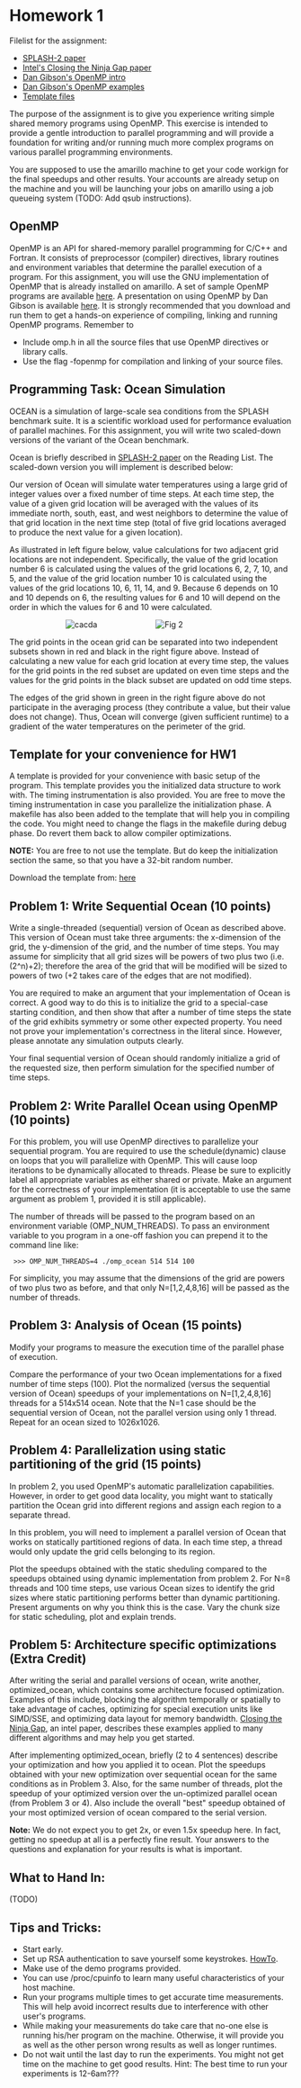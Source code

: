 # Homework 1

Filelist for the assignment:

  - [SPLASH-2 paper](https://dl.acm.org/citation.cfm?id=223990)
  - [Intel's Closing the Ninja Gap paper](https://www.intel.com/content/dam/www/public/us/en/documents/technology-briefs/intel-labs-closing-ninja-gap-paper.pdf)
  - [Dan Gibson's OpenMP intro](http://pages.cs.wisc.edu/~gibson/filelib/openmp.ppt)
  - [Dan Gibson's OpenMP examples](http://pages.cs.wisc.edu/~david/courses/cs758/Fall2016//handouts/homeworks/ompdemo.tar.gz)
  - [Template files](/template)


The purpose of the assignment is to give you experience writing simple shared memory programs using OpenMP.
This exercise is intended to provide a gentle introduction to parallel programming and will provide a foundation for writing and/or running much more complex programs on various parallel programming environments.

You are supposed to use the amarillo machine to get your code workign for the final speedups and other results.
Your accounts are already setup on the machine and you will be launching your jobs on amarillo using a job queueing system (TODO: Add qsub instructions).

## OpenMP

OpenMP is an API for shared-memory parallel programming for C/C++ and Fortran.
It consists of preprocessor (compiler) directives, library routines and environment variables that determine the parallel execution of a program.
For this assignment, you will use the GNU implementation of OpenMP that is already installed on amarillo.
A set of sample OpenMP programs are available [here](http://pages.cs.wisc.edu/~david/courses/cs758/Fall2016//handouts/homeworks/ompdemo.tar.gz).
A presentation on using OpenMP by Dan Gibson is available [here](http://pages.cs.wisc.edu/~gibson/filelib/openmp.ppt).
It is strongly recommended that you download and run them to get a hands-on experience of compiling, linking and running OpenMP programs.
Remember to 
  - Include omp.h in all the source files that use OpenMP directives or library calls.
  - Use the flag -fopenmp for compilation and linking of your source files.

## Programming Task: Ocean Simulation

OCEAN is a simulation of large-scale sea conditions from the SPLASH benchmark suite.
It is a scientific workload used for performance evaluation of parallel machines.
For this assignment, you will write two scaled-down versions of the variant of the Ocean benchmark.

Ocean is briefly described in [SPLASH-2 paper](https://dl.acm.org/citation.cfm?id=223990) on the Reading List.
The scaled-down version you will implement is described below:

Our version of Ocean will simulate water temperatures using a large grid of integer values over a fixed number of time steps.
At each time step, the value of a given grid location will be averaged with the values of its immediate north, south, east, and west neighbors to determine the value of that grid location in the next time step (total of five grid locations averaged to produce the next value for a given location).

As illustrated in left figure below, value calculations for two adjacent grid locations are not independent.
Specifically, the value of the grid location number 6 is calculated using the values of the grid locations 6, 2, 7, 10, and 5, and the value of the grid location number 10 is calculated using the values of the grid locations 10, 6, 11, 14, and 9.
Because 6 depends on 10 and 10 depends on 6, the resulting values for 6 and 10 will depend on the order in which the values for 6 and 10 were calculated.


<p float="left">
  <img src="/hw1-fig1.jpg" title="Fig 1" alt="cacda" hspace="100" />
  <img src="/hw1-fig2.jpg" title="Fig 2" /> 
</p>

The grid points in the ocean grid can be separated into two independent subsets shown in red and black in the right figure above.
Instead of calculating a new value for each grid location at every time step, the values for the grid points in the red subset are updated on even time steps and the values for the grid points in the black subset are updated on odd time steps.

The edges of the grid shown in green in the right figure above do not participate in the averaging process (they contribute a value, but their value does not change).
Thus, Ocean will converge (given sufficient runtime) to a gradient of the water temperatures on the perimeter of the grid.

## Template for your convenience for HW1

A template is provided for your convenience with basic setup of the program.
This template provides you the initialized data structure to work with.
The timing instrumentation is also provided.
You are free to move the timing instrumentation in case you parallelize the initialization phase.
A makefile has also been added to the template that will help you in compiling the code.
You might need to change the flags in the makefile during debug phase.
Do revert them back to allow compiler optimizations. 

**NOTE:** You are free to not use the template.
But do keep the initialization section the same, so that you have a 32-bit random number.

Download the template from: [here](/template)


## Problem 1: Write Sequential Ocean (10 points)

Write a single-threaded (sequential) version of Ocean as described above.
This version of Ocean must take three arguments: the x-dimension of the grid, the y-dimension of the grid, and the number of time steps.
You may assume for simplicity that all grid sizes will be powers of two plus two (i.e. (2^n)+2); therefore the area of the grid that will be modified will be sized to powers of two (+2 takes care of the edges that are not modified).

You are required to make an argument that your implementation of Ocean is correct.
A good way to do this is to initialize the grid to a special-case starting condition, and then show that after a number of time steps the state of the grid exhibits symmetry or some other expected property.
You need not prove your implementation's correctness in the literal since.
However, please annotate any simulation outputs clearly.

Your final sequential version of Ocean should randomly initialize a grid of the requested size, then perform simulation for the specified number of time steps. 

## Problem 2: Write Parallel Ocean using OpenMP (10 points)

For this problem, you will use OpenMP directives to parallelize your sequential program.
You are required to use the schedule(dynamic) clause on loops that you will parallelize with OpenMP.
This will cause loop iterations to be dynamically allocated to threads.
Please be sure to explicitly label all appropriate variables as either shared or private.
Make an argument for the correctness of your implementation (it is acceptable to use the same argument as problem 1, provided it is still applicable).

The number of threads will be passed to the program based on an environment variable (OMP\_NUM\_THREADS).
To pass an environment variable to you program in a one-off fashion you can prepend it to the command line like:

```
 >>> OMP_NUM_THREADS=4 ./omp_ocean 514 514 100
```

For simplicity, you may assume that the dimensions of the grid are powers of two plus two as before, and that only N=[1,2,4,8,16] will be passed as the number of threads. 

## Problem 3: Analysis of Ocean (15 points)

Modify your programs to measure the execution time of the parallel phase of execution.

Compare the performance of your two Ocean implementations for a fixed number of time steps (100). Plot the normalized (versus the sequential version of Ocean) speedups of your implementations on N=[1,2,4,8,16] threads for a 514x514 ocean. Note that the N=1 case should be the sequential version of Ocean, not the parallel version using only 1 thread. Repeat for an ocean sized to 1026x1026. 

## Problem 4: Parallelization using static partitioning of the grid (15 points)

In problem 2, you used OpenMP's automatic parallelization capabilities. However, in order to get good data locality, you might want to statically partition the Ocean grid into different regions and assign each region to a separate thread.

In this problem, you will need to implement a parallel version of Ocean that works on statically partitioned regions of data. In each time step, a thread would only update the grid cells belonging to its region.

Plot the speedups obtained with the static sheduling compared to the speedups obtained using dynamic implementation from problem 2.
For N=8 threads and 100 time steps, use various Ocean sizes to identify the grid sizes where static partitioning performs better than dynamic partitioning.
Present arguments on why you think this is the case. Vary the chunk size for static scheduling, plot and explain trends. 

## Problem 5: Architecture specific optimizations (Extra Credit)

After writing the serial and parallel versions of ocean, write another, optimized_ocean, which contains some architecture focused optimization.
Examples of this include, blocking the algorithm temporally or spatially to take advantage of caches, optimizing for special execution units like SIMD/SSE, and optimizing data layout for memory bandwidth.
[Closing the Ninja Gap](https://www.intel.com/content/dam/www/public/us/en/documents/technology-briefs/intel-labs-closing-ninja-gap-paper.pdf), an intel paper, describes these examples applied to many different algorithms and may help you get started.

After implementing optimized_ocean, briefly (2 to 4 sentences) describe your optimization and how you applied it to ocean.
Plot the speedups obtained with your new optimization over sequential ocean for the same conditions as in Problem 3.
Also, for the same number of threads, plot the speedup of your optimized version over the un-optimized parallel ocean (from Problem 3 or 4).
Also include the overall "best" speedup obtained of your most optimized version of ocean compared to the serial version.

**Note:** We do not expect you to get 2x, or even 1.5x speedup here.
In fact, getting no speedup at all is a perfectly fine result.
Your answers to the questions and explanation for your results is what is important. 

## What to Hand In:

(TODO)
  
## Tips and Tricks:
  
   - Start early.
   - Set up RSA authentication to save yourself some keystrokes. [HowTo](http://pages.cs.wisc.edu/~gibson/usingRSA.html).
   - Make use of the demo programs provided.
   - You can use /proc/cpuinfo to learn many useful characteristics of your host machine.
   - Run your programs multiple times to get accurate time measurements. This will help avoid incorrect results due to interference with other user's programs.
   - While making your measurements do take care that no-one else is running his/her program on the machine. Otherwise, it will provide you as well as the other person wrong results as well as longer runtimes.
   - Do not wait until the last day to run the experiments. You might not get time on the machine to get good results. Hint: The best time to run your experiments is 12-6am??? 
